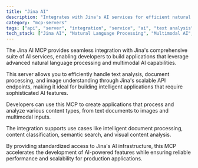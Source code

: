 ```yaml
---
title: "Jina AI"
description: "Integrates with Jina's AI services for efficient natural language processing and multimodal AI requests including image analysis."
category: "mcp-servers"
tags: ["api", "server", "integration", "service", "ai", "text analysis", "document processing", "image understanding", "semantic search", "content classification", "visual content analysis"]
tech_stack: ["Jina AI", "Natural Language Processing", "Multimodal AI", "Computer Vision", "API Integration", "Scalable API Endpoints"]
---
```


The Jina AI MCP provides seamless integration with Jina's comprehensive suite of AI services, enabling developers to build applications that leverage advanced natural language processing and multimodal AI capabilities. 

This server allows you to efficiently handle text analysis, document processing, and image understanding through Jina's scalable API endpoints, making it ideal for building intelligent applications that require sophisticated AI features.

Developers can use this MCP to create applications that process and analyze various content types, from text documents to images and multimodal inputs. 

The integration supports use cases like intelligent document processing, content classification, semantic search, and visual content analysis. 

By providing standardized access to Jina's AI infrastructure, this MCP accelerates the development of AI-powered features while ensuring reliable performance and scalability for production applications.
